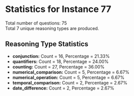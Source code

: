 # Statistics for Instance 77<br/>
Total number of questions: 75<br/>
Total 7 unique reasoning types are produced.<br/>
## Reasoning Type Statistics<br/>
- **conjunction:** Count = 16, Percentage = 21.33%<br/>
- **quantifiers:** Count = 18, Percentage = 24.00%<br/>
- **counting:** Count = 27, Percentage = 36.00%<br/>
- **numerical_comparison:** Count = 5, Percentage = 6.67%<br/>
- **numerical_operation:** Count = 5, Percentage = 6.67%<br/>
- **temporal_comparison:** Count = 2, Percentage = 2.67%<br/>
- **date_difference:** Count = 2, Percentage = 2.67%<br/>

